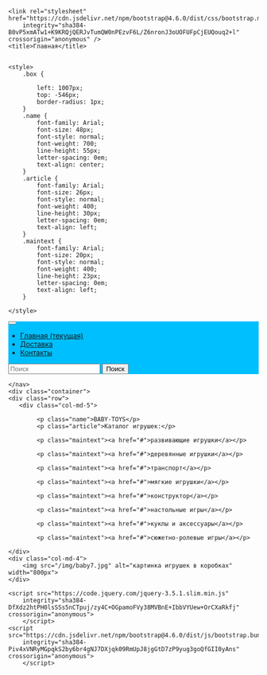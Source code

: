 <!DOCTYPE html>
<html lang="en">

<head>
    <meta charset="UTF-8" />
    <!-- <meta http-equiv="X-UA-Compatible" content="IE=edge"> -->
    <meta name="viewport" content="width=device-width, initial-scale=1, shrink-to-fit=no" />
    <script src="https://kit.fontawesome.com/dc4f8560f3.js" crossorigin="anonymous"></script>


    <link rel="stylesheet" href="https://cdn.jsdelivr.net/npm/bootstrap@4.6.0/dist/css/bootstrap.min.css"
        integrity="sha384-B0vP5xmATw1+K9KRQjQERJvTumQW0nPEzvF6L/Z6nronJ3oUOFUFpCjEUQouq2+l" crossorigin="anonymous" />
    <title>Главная</title>


    <style>
        .box {
           
            left: 1007px;
            top: -546px;
            border-radius: 1px;
        }
        .name {
            font-family: Arial;
            font-size: 48px;
            font-style: normal;
            font-weight: 700;
            line-height: 55px;
            letter-spacing: 0em;
            text-align: center;
        }
        .article {
            font-family: Arial;
            font-size: 26px;
            font-style: normal;
            font-weight: 400;
            line-height: 30px;
            letter-spacing: 0em;
            text-align: left;
        }
        .maintext {
            font-family: Arial;
            font-size: 20px;
            font-style: normal;
            font-weight: 400;
            line-height: 23px;
            letter-spacing: 0em;
            text-align: left;
        }

    </style>
</head>
<body>
<nav class="navbar navbar-expand-lg navbar-light" style="background-color: deepskyblue">
    <a class="navbar-brand" href="#"></a>
    <button class="navbar-toggler" type="button" data-bs-toggle="collapse" data-bs-target="#navbarSupportedContent"
        aria-controls="navbarSupportedContent" aria-expanded="false" aria-label="Переключатель навигации">
        <span class="navbar-toggler-icon"></span>
    </button>
    <div class="collapse navbar-collapse" id="navbarSupportedContent">
        <ul class="navbar-nav mr-auto">
            <li class="nav-item active">
                <a class="nav-link" href="#">Главная
                    <span class="sr-only">(текущая)</span>
                </a>
            </li>
            <li class="nav-item">
                <a class="nav-link" href="delivery.html">Доставка</a>
            </li>
            <li class="nav-item">
                <a class="nav-link" href="contact.html">Контакты</a>
            </li>
        </ul>
        <form class="form-inline my-2 my-lg-0">
            <input class="form-control mr-sm-2" type="search" placeholder="Поиск" aria-label="Поиск" />
            <button class="btn btn-outline-success my-2 my-sm-0" type="submit">
                Поиск
            </button>
        </form>
    </div>
</nav>

    </nav>
    <div class="container">
    <div class="row">
       <div class="col-md-5">
            
            <p class="name">BABY-TOYS</p>
            <p class="article">Каталог игрушек:</p> 

            <p class="maintext"><a href="#">развивающие игрушки</a></p>

            <p class="maintext"><a href="#">деревянные игрушки</a></p>

            <p class="maintext"><a href="#">транспорт</a></p>

            <p class="maintext"><a href="#">мягкие игрушки</a></p>

            <p class="maintext"><a href="#">конструктор</a></p>

            <p class="maintext"><a href="#">настольные игры</a></p>

            <p class="maintext"><a href="#">куклы и аксессуары</a></p>

            <p class="maintext"><a href="#">сюжетно-ролевые игры</a></p>
           
    </div>
    <div class="col-md-4">
        <img src="/img/baby7.jpg" alt="картинка игрушек в коробках" width="800px">
    </div>
</div>
</div>


    <script src="https://code.jquery.com/jquery-3.5.1.slim.min.js"
        integrity="sha384-DfXdz2htPH0lsSSs5nCTpuj/zy4C+OGpamoFVy38MVBnE+IbbVYUew+OrCXaRkfj" crossorigin="anonymous">
        </script>
    <script src="https://cdn.jsdelivr.net/npm/bootstrap@4.6.0/dist/js/bootstrap.bundle.min.js"
        integrity="sha384-Piv4xVNRyMGpqkS2by6br4gNJ7DXjqk09RmUpJ8jgGtD7zP9yug3goQfGII0yAns" crossorigin="anonymous">
        </script>


</body>


</html>
